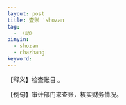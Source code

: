 ```yaml
---
layout: post
title: 查账 'shozan
tag:
  - 〈动〉
pinyin: 
  - shozan
  - chazhang
keyword: 
---
```


 
【释义】检查账目 。            
        
【例句】审计部门来查账，核实财务情况。         
          


